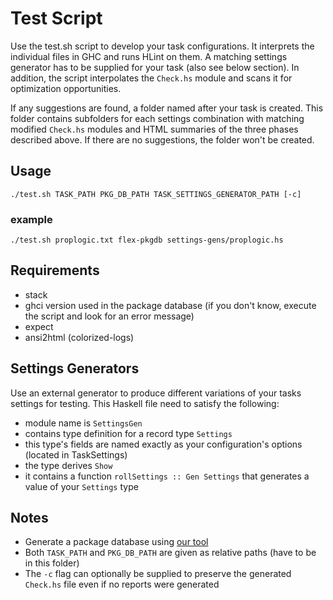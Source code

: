 # Test Script

Use the test.sh script to develop your task configurations.
It interprets the individual files in GHC and runs HLint on them.
A matching settings generator has to be supplied for your task (also see below section). 
In addition, the script interpolates the `Check.hs` module and scans it for optimization opportunities.

If any suggestions are found, a folder named after your task is created.
This folder contains subfolders for each settings combination with matching modified `Check.hs` modules and HTML summaries of the three phases described above.
If there are no suggestions, the folder won't be created.

## Usage

`./test.sh TASK_PATH PKG_DB_PATH TASK_SETTINGS_GENERATOR_PATH [-c]`

### example

`./test.sh proplogic.txt flex-pkgdb settings-gens/proplogic.hs`

## Requirements

- stack
- ghci version used in the package database (if you don't know, execute the script and look for an error message)
- expect
- ansi2html (colorized-logs)

## Settings Generators

Use an external generator to produce different variations of your tasks settings for testing.
This Haskell file need to satisfy the following:

- module name is `SettingsGen`
- contains type definition for a record type `Settings`
- this type's fields are named exactly as your configuration's options (located in TaskSettings) 
- the type derives `Show`
- it contains a function `rollSettings :: Gen Settings` that generates a value of your `Settings` type

## Notes

- Generate a package database using [our tool](https://github.com/fmidue/haskell-template-setup)
- Both `TASK_PATH` and `PKG_DB_PATH` are given as relative paths (have to be in this folder)
- The `-c` flag can optionally be supplied to preserve the generated `Check.hs` file even if no reports were generated
